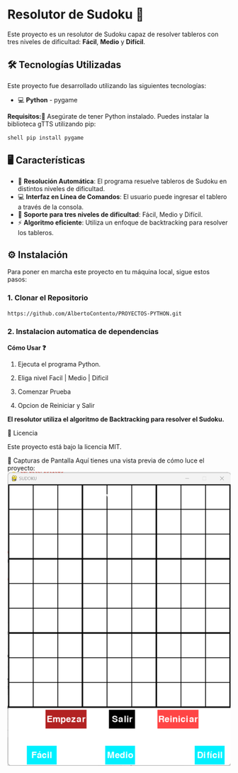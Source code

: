 
# Resolutor de Sudoku 🧩

Este proyecto es un resolutor de Sudoku capaz de resolver tableros con tres niveles de dificultad: **Fácil**, **Medio** y **Difícil**.

## 🛠️ Tecnologías Utilizadas
Este proyecto fue desarrollado utilizando las siguientes tecnologías:

- 💻 **Python** - pygame

**Requisitos:📑**
Asegúrate de tener Python instalado. Puedes instalar la biblioteca gTTS utilizando pip:
```shell
shell pip install pygame
```

## 🖥️ Características
- 🧠 **Resolución Automática**: El programa resuelve tableros de Sudoku en distintos niveles de dificultad.
- 💻 **Interfaz en Línea de Comandos**: El usuario puede ingresar el tablero a través de la consola.
- 🔢 **Soporte para tres niveles de dificultad**: Fácil, Medio y Difícil.
- ⚡ **Algoritmo eficiente**: Utiliza un enfoque de backtracking para resolver los tableros.

## ⚙️ Instalación
Para poner en marcha este proyecto en tu máquina local, sigue estos pasos:

### 1. Clonar el Repositorio

```bash
https://github.com/AlbertoContento/PROYECTOS-PYTHON.git
```

### 2. Instalacion automatica de dependencias

**Cómo Usar ❓**

1.  Ejecuta el programa Python.

2.  Eliga nivel Facil | Medio | Dificil

3.  Comenzar Prueba

4.  Opcion de Reiniciar y Salir

**El resolutor utiliza el algoritmo de Backtracking para resolver el Sudoku.**

📄 Licencia

Este proyecto está bajo la licencia MIT.

🎨 Capturas de Pantalla
Aquí tienes una vista previa de cómo luce el proyecto:
![Pantalla Principal](https://github.com/AlbertoContento/PROYECTOS-PYTHON/blob/main/PROYECTO05%20-%20Resolutor%20de%20Sudoku/assets/Captura_de_pantalla.png)
